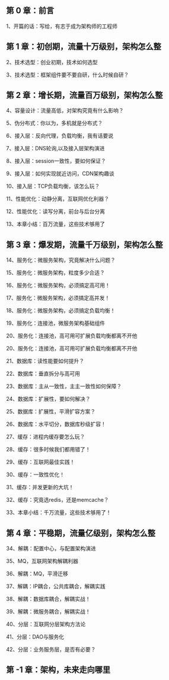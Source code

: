 ## 第 0 章：前言

1、开篇的话：写给，有志于成为架构师的工程师

## 第 1 章：初创期，流量十万级别，架构怎么整

2、技术选型：创业初期，技术如何选型

3、技术选型：框架组件要不要自研，什么时候自研？

## 第 2 章：增长期，流量百万级别，架构怎么整

4、容量设计：流量高低，对架构究竟有什么影响？

5、伪分布式：你以为，多机就是分布式？

6、接入层：反向代理，负载均衡，我有话要说

7、接入层：DNS轮询,以及接入层架构演进

8、接入层：session一致性，要如何保证？

9、接入层：如何实现就近访问，CDN架构趣谈

10、接入层：TCP负载均衡，该怎么玩？

11、性能优化：动静分离，互联网优化利器？

12、性能优化：读写分离，前台与后台分离

13、本章小结：百万流量，这些技术够用了

## 第 3 章：爆发期，流量千万级别，架构怎么整

14、服务化：微服务架构，究竟解决什么问题？

15、服务化：微服务架构，粒度多少合适？

16、服务化：微服务架构，必须搞定高可用！

17、服务化：微服务架构，必须搞定高并发！

18、服务化：微服务架构，必须搞定负载均衡！

19、服务化：连接池，微服务架构基础组件

20、服务化：连接池，高可用可扩展负载均衡都离不开他

20、服务化：连接池，高可用可扩展负载均衡都离不开他

21、数据库：读性能要如何提升？

22、数据库：垂直拆分与高可用

23、数据库：主从一致性，主主一致性如何保障？

24、数据库：扩展性，要如何解决？

25、数据库：扩展性，平滑扩容方案？

26、数据库：水平切分，数据库秒级扩容！

27、缓存：进程内缓存要怎么玩？

28、缓存：很多时候我们都用错了！

29、缓存：互联网最佳实践！

30、缓存：一致性优化！

31、缓存：并发更新的大坑！

32、缓存：究竟选redis，还是memcache？

33、本章小结：千万流量，这些技术够用了！

## 第 4 章：平稳期，流量亿级别，架构怎么整

34、解耦：配置中心，与配置架构演进

35、MQ，互联网架构解耦利器

36、解耦：MQ，平滑迁移

37、解耦：IP耦合，公共库耦合，解耦实践

38、解耦：数据库耦合，解耦实战！

39、解耦：微服务耦合，解耦实战！

40、分层：互联网分层架构方法论

41、分层：DAO与服务化

42、分层：业务服务层，是否有必要？

## 第 -1 章：架构，未来走向哪里